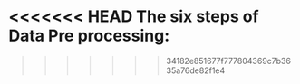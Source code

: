 <<<<<<< HEAD
The six steps of Data Pre processing:
=======
>>>>>>> 34182e851677f777804369c7b3635a76de82f1e4

